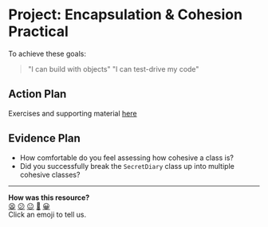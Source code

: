 # Project: Encapsulation & Cohesion Practical

To achieve these goals:
  > "I can build with objects"
  > "I can test-drive my code"

## Action Plan
Exercises and supporting material [here](https://github.com/makersacademy/skills-workshops/blob/main/practicals/object_oriented_design/encapsulation.md)

## Evidence Plan
- How comfortable do you feel assessing how cohesive a class is?
- Did you successfully break the `SecretDiary` class up into multiple cohesive classes?

<!-- BEGIN GENERATED SECTION DO NOT EDIT -->

---

**How was this resource?**  
[😫](https://airtable.com/shrUJ3t7KLMqVRFKR?prefill_Repository=makersacademy/course&prefill_File=tagging/encapsulation_cohesion.md&prefill_Sentiment=😫) [😕](https://airtable.com/shrUJ3t7KLMqVRFKR?prefill_Repository=makersacademy/course&prefill_File=tagging/encapsulation_cohesion.md&prefill_Sentiment=😕) [😐](https://airtable.com/shrUJ3t7KLMqVRFKR?prefill_Repository=makersacademy/course&prefill_File=tagging/encapsulation_cohesion.md&prefill_Sentiment=😐) [🙂](https://airtable.com/shrUJ3t7KLMqVRFKR?prefill_Repository=makersacademy/course&prefill_File=tagging/encapsulation_cohesion.md&prefill_Sentiment=🙂) [😀](https://airtable.com/shrUJ3t7KLMqVRFKR?prefill_Repository=makersacademy/course&prefill_File=tagging/encapsulation_cohesion.md&prefill_Sentiment=😀)  
Click an emoji to tell us.

<!-- END GENERATED SECTION DO NOT EDIT -->

